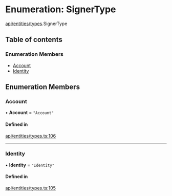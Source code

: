 # Enumeration: SignerType

[api/entities/types](../wiki/api.entities.types).SignerType

## Table of contents

### Enumeration Members

- [Account](../wiki/api.entities.types.SignerType#account)
- [Identity](../wiki/api.entities.types.SignerType#identity)

## Enumeration Members

### Account

• **Account** = ``"Account"``

#### Defined in

[api/entities/types.ts:106](https://github.com/PolymeshAssociation/polymesh-sdk/blob/9a8715021/src/api/entities/types.ts#L106)

___

### Identity

• **Identity** = ``"Identity"``

#### Defined in

[api/entities/types.ts:105](https://github.com/PolymeshAssociation/polymesh-sdk/blob/9a8715021/src/api/entities/types.ts#L105)
